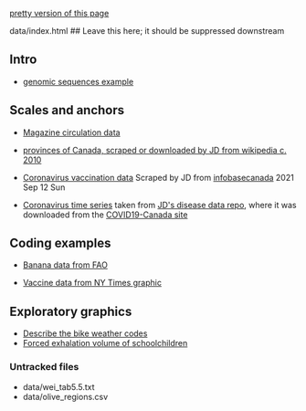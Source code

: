 
[pretty version of this page](index.html)

data/index.html ## Leave this here; it should be suppressed downstream

## Intro

* [genomic sequences example](data/sequencing_costs_oct2015.csv)

## Scales and anchors

* [Magazine circulation data](data/circulation.csv)

* [provinces of Canada, scraped or downloaded by JD from wikipedia c. 2010](data/canada.tsv)

* [Coronavirus vaccination data](data/canada_vaccines.tsv) Scraped by JD from [infobasecanada](https://health-infobasecanada.ca/covid-19/vaccination-coverage/) 2021 Sep 12 Sun

* [Coronavirus time series](data/coronaCA.csv) taken from [JD's disease data repo](https://github.com/mac-theobio/Disease_data.git), where it was downloaded from the [COVID19-Canada site](https://wzmli.github.io/COVID19-Canada/README.md)

## Coding examples

* [Banana data from FAO](data/FAOSTAT_data_1-7-2018.csv)

* [Vaccine data from NY Times graphic](data/vaccine_data_online.csv)

## Exploratory graphics

* [Describe the bike weather codes](data/bike_weather.csv)
* [Forced exhalation volume of schoolchildren](data/fev.csv)

### Untracked files ###

* data/wei_tab5.5.txt
* data/olive_regions.csv
